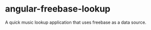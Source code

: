 angular-freebase-lookup
=======================

A quick music lookup application that uses freebase as a data source.
